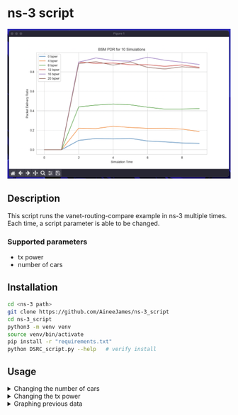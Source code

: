 # ns-3 script
![TXPWR_EXAMPLE](./imgs/tx_example.png)
## Description
This script runs the vanet-routing-compare example in ns-3 multiple times. Each time, a script parameter is able to be changed.
### Supported parameters
- tx power
- number of cars
## Installation
```bash
cd <ns-3 path>
git clone https://github.com/AineeJames/ns-3_script
cd ns-3_script
python3 -m venv venv
source venv/bin/activate
pip install -r "requirements.txt"
python DSRC_script.py --help   # verify install
```
## Usage
<details>
<summary>Changing the number of cars</summary>
<br>

```bash
python DSRC_script.py -M cars
```

</details>

<details>
<summary>Changing the tx power</summary>
<br>

```bash
python DSRC_script.py -M txpwr
```

</details>

<details>
<summary>Graphing previous data</summary>
<br>

```bash
python DSRC_script.py -M {cars,txpwr} -P
```

</details>
